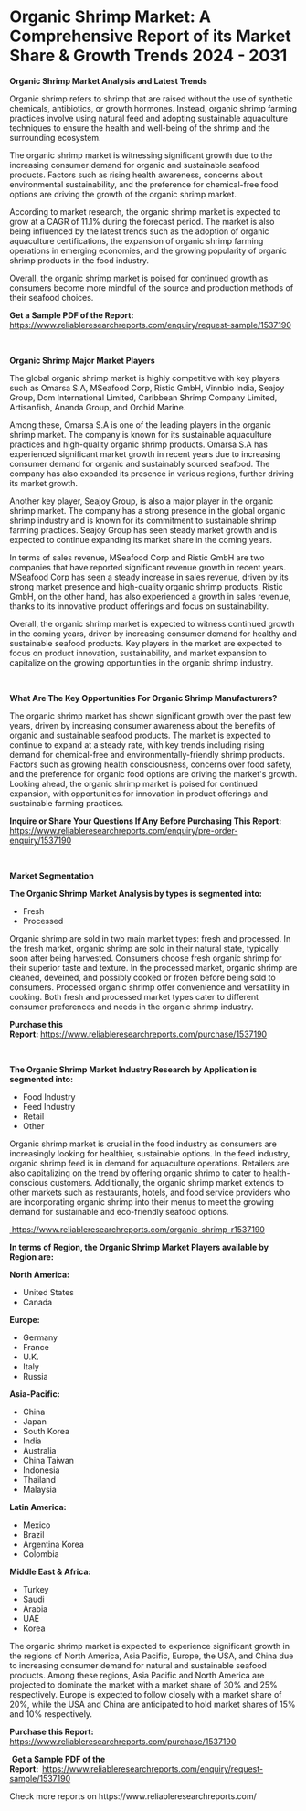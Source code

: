 <p><h1>Organic Shrimp Market: A Comprehensive Report of its Market Share & Growth Trends 2024 - 2031</h1></p><p><strong>Organic Shrimp Market Analysis and Latest Trends</strong></p>
<p><p>Organic shrimp refers to shrimp that are raised without the use of synthetic chemicals, antibiotics, or growth hormones. Instead, organic shrimp farming practices involve using natural feed and adopting sustainable aquaculture techniques to ensure the health and well-being of the shrimp and the surrounding ecosystem.</p><p>The organic shrimp market is witnessing significant growth due to the increasing consumer demand for organic and sustainable seafood products. Factors such as rising health awareness, concerns about environmental sustainability, and the preference for chemical-free food options are driving the growth of the organic shrimp market.</p><p>According to market research, the organic shrimp market is expected to grow at a CAGR of 11.1% during the forecast period. The market is also being influenced by the latest trends such as the adoption of organic aquaculture certifications, the expansion of organic shrimp farming operations in emerging economies, and the growing popularity of organic shrimp products in the food industry.</p><p>Overall, the organic shrimp market is poised for continued growth as consumers become more mindful of the source and production methods of their seafood choices.</p></p>
<p><strong>Get a Sample PDF of the Report:&nbsp;</strong> <a href="https://www.reliableresearchreports.com/enquiry/request-sample/1537190">https://www.reliableresearchreports.com/enquiry/request-sample/1537190</a></p>
<p>&nbsp;</p>
<p><strong>Organic Shrimp Major Market Players</strong></p>
<p><p>The global organic shrimp market is highly competitive with key players such as Omarsa S.A, MSeafood Corp, Ristic GmbH, Vinnbio India, Seajoy Group, Dom International Limited, Caribbean Shrimp Company Limited, Artisanfish, Ananda Group, and Orchid Marine.</p><p>Among these, Omarsa S.A is one of the leading players in the organic shrimp market. The company is known for its sustainable aquaculture practices and high-quality organic shrimp products. Omarsa S.A has experienced significant market growth in recent years due to increasing consumer demand for organic and sustainably sourced seafood. The company has also expanded its presence in various regions, further driving its market growth.</p><p>Another key player, Seajoy Group, is also a major player in the organic shrimp market. The company has a strong presence in the global organic shrimp industry and is known for its commitment to sustainable shrimp farming practices. Seajoy Group has seen steady market growth and is expected to continue expanding its market share in the coming years.</p><p>In terms of sales revenue, MSeafood Corp and Ristic GmbH are two companies that have reported significant revenue growth in recent years. MSeafood Corp has seen a steady increase in sales revenue, driven by its strong market presence and high-quality organic shrimp products. Ristic GmbH, on the other hand, has also experienced a growth in sales revenue, thanks to its innovative product offerings and focus on sustainability.</p><p>Overall, the organic shrimp market is expected to witness continued growth in the coming years, driven by increasing consumer demand for healthy and sustainable seafood products. Key players in the market are expected to focus on product innovation, sustainability, and market expansion to capitalize on the growing opportunities in the organic shrimp industry.</p></p>
<p>&nbsp;</p>
<p><strong>What Are The Key Opportunities For Organic Shrimp Manufacturers?</strong></p>
<p><p>The organic shrimp market has shown significant growth over the past few years, driven by increasing consumer awareness about the benefits of organic and sustainable seafood products. The market is expected to continue to expand at a steady rate, with key trends including rising demand for chemical-free and environmentally-friendly shrimp products. Factors such as growing health consciousness, concerns over food safety, and the preference for organic food options are driving the market's growth. Looking ahead, the organic shrimp market is poised for continued expansion, with opportunities for innovation in product offerings and sustainable farming practices.</p></p>
<p><strong>Inquire or Share Your Questions If Any Before Purchasing This Report:</strong> <a href="https://www.reliableresearchreports.com/enquiry/pre-order-enquiry/1537190">https://www.reliableresearchreports.com/enquiry/pre-order-enquiry/1537190</a></p>
<p>&nbsp;</p>
<p><strong>Market Segmentation</strong></p>
<p><strong>The Organic Shrimp Market Analysis by types is segmented into:</strong></p>
<p><ul><li>Fresh</li><li>Processed</li></ul></p>
<p><p>Organic shrimp are sold in two main market types: fresh and processed. In the fresh market, organic shrimp are sold in their natural state, typically soon after being harvested. Consumers choose fresh organic shrimp for their superior taste and texture. In the processed market, organic shrimp are cleaned, deveined, and possibly cooked or frozen before being sold to consumers. Processed organic shrimp offer convenience and versatility in cooking. Both fresh and processed market types cater to different consumer preferences and needs in the organic shrimp industry.</p></p>
<p><strong>Purchase this Report:&nbsp;</strong><a href="https://www.reliableresearchreports.com/purchase/1537190">https://www.reliableresearchreports.com/purchase/1537190</a></p>
<p>&nbsp;</p>
<p><strong>The Organic Shrimp Market Industry Research by Application is segmented into:</strong></p>
<p><ul><li>Food Industry</li><li>Feed Industry</li><li>Retail</li><li>Other</li></ul></p>
<p><p>Organic shrimp market is crucial in the food industry as consumers are increasingly looking for healthier, sustainable options. In the feed industry, organic shrimp feed is in demand for aquaculture operations. Retailers are also capitalizing on the trend by offering organic shrimp to cater to health-conscious customers. Additionally, the organic shrimp market extends to other markets such as restaurants, hotels, and food service providers who are incorporating organic shrimp into their menus to meet the growing demand for sustainable and eco-friendly seafood options.</p></p>
<p><a href="https://www.reliableresearchreports.com/organic-shrimp-r1537190">&nbsp;https://www.reliableresearchreports.com/organic-shrimp-r1537190</a></p>
<p><strong>In terms of Region, the Organic Shrimp Market Players available by Region are:</strong></p>
<p>
    <p> <strong> North America: </strong>
        <ul>
            <li>United States</li>
            <li>Canada</li>
        </ul>
        </p> 
    <p> <strong> Europe: </strong>
        <ul>
            <li>Germany</li>
            <li>France</li>
            <li>U.K.</li>
            <li>Italy</li>
            <li>Russia</li>
        </ul>
        </p> 
    <p> <strong> Asia-Pacific: </strong>
        <ul>
            <li>China</li>
            <li>Japan</li>
            <li>South Korea</li>
            <li>India</li>
            <li>Australia</li>
            <li>China Taiwan</li>
            <li>Indonesia</li>
            <li>Thailand</li>
            <li>Malaysia</li>
        </ul>
        </p> 
    <p> <strong> Latin America: </strong>
        <ul>
            <li>Mexico</li>
            <li>Brazil</li>
            <li>Argentina Korea</li>
            <li>Colombia</li>
        </ul>
        </p> 
    <p> <strong> Middle East & Africa: </strong>
        <ul>
            <li>Turkey</li>
            <li>Saudi</li>
            <li>Arabia</li>
            <li>UAE</li>
            <li>Korea</li>
        </ul>
    </p>
    </p>
<p><p>The organic shrimp market is expected to experience significant growth in the regions of North America, Asia Pacific, Europe, the USA, and China due to increasing consumer demand for natural and sustainable seafood products. Among these regions, Asia Pacific and North America are projected to dominate the market with a market share of 30% and 25% respectively. Europe is expected to follow closely with a market share of 20%, while the USA and China are anticipated to hold market shares of 15% and 10% respectively.</p></p>
<p><strong>Purchase this Report: </strong><a href="https://www.reliableresearchreports.com/purchase/1537190">https://www.reliableresearchreports.com/purchase/1537190</a></p>
<p>&nbsp;<strong>Get a Sample PDF of the Report:&nbsp;&nbsp;</strong><a href="https://www.reliableresearchreports.com/enquiry/request-sample/1537190">https://www.reliableresearchreports.com/enquiry/request-sample/1537190</a></p>
<p><strong></strong></p>
<p>Check more reports on https://www.reliableresearchreports.com/</p>